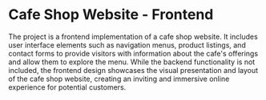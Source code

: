 # Cafe Shop Website - Frontend
 The project is a frontend implementation of a cafe shop website. It includes user interface elements such as navigation menus, product listings, and contact forms to provide visitors with information about the cafe's offerings and allow them to explore the menu. While the backend functionality is not included, the frontend design showcases the visual presentation and layout of the cafe shop website, creating an inviting and immersive online experience for potential customers.
